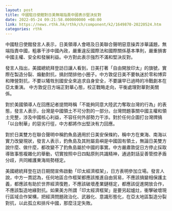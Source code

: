 ```yaml
---
layout: post
title: 中國駐日使館對日美無端指責中國表示堅決反對
date: 2022-05-24 09:21:58.000000000 +08:00
link: https://news.rthk.hk/rthk/ch/component/k2/1649870-20220524.htm
categories: rthk
---
```


中國駐日使館發言人表示，日美領導人會晤及日美聯合聲明惡意操弄涉華議題，無端指責中國，粗暴干涉中國內政，嚴重違反國際法和國際關係基本準則，嚴重損害中國主權、安全和發展利益。中方對此表示強烈不滿和堅決反對。 

發言人指出，美國總統拜登訪日讓人看到，日美打著「自由開放印太」的旗號，實際在製造分裂、煽動對抗，搞封閉排他小圈子。中方敦促日美不要執迷於零和博弈和陣營對抗，不要以犧牲別國安全來追求自身安全，不要讓早已過時的冷戰劇本在亞太重演。 中方敦促日方端正對華心態，校正戰略走向，平衡處理對華對美關係。 

對於美國領導人在回應記者提問時稱「不能夠同意大陸武力奪取台灣的行為」的表態，發言人表示，台灣是中國領土不可分割的一部分。台灣問題事關中國主權和領土完整，涉及中國核心利益，不容任何外部勢力干涉。對於任何企圖打台灣牌搞「以台制華」的惡劣行徑，中方都將作出堅決有力回應。

對於日美雙方在聯合聲明中稱釣魚島適用於日美安保條約，稱中方在東海、南海以實力改變現狀，發言人表示，釣魚島及其附屬島嶼是中國固有領土，無論日美雙方說什麼、做什麼，都改變不了釣魚島屬於中國的事實。中方嚴肅敦促日方停止採取導致事態複雜化的舉動，切實按照中日四點原則共識精神，通過對話妥善管控矛盾分歧，共同維護東海局勢穩定。 

美國總統拜登在訪日期間宣佈啟動「印太經濟框架」，日方表明參加立場。發言人說，中方一貫認為，任何地區合作框架都應該推進自由貿易，不應該搞變相保護主義，都應該有助於世界經濟復甦，不應該破壞產業鏈穩定，都應該促進開放合作，不應該製造地緣對抗。如果美方所謂「印太經濟框架」是要另起爐灶，衝擊破壞現行區域合作架構，把經濟問題政治化、武器化、意識形態化，在亞太地區製造分裂對抗，以此孤立和排斥中國，那麼注定失敗。

